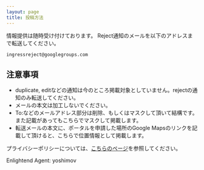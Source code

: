 ```yaml
---
layout: page
title: 投稿方法
---
```

情報提供は随時受け付けております。 Reject通知のメールを以下のアドレスまで転送してください。

    ingressreject@googlegroups.com

## 注意事項

- duplicate, editなどの通知は今のところ掲載対象としていません。rejectの通知のみ転送してください。
- メールの本文は加工しないでください。
- To:などのメールアドレス部分は削除、もしくはマスクして頂いて結構です。また記載があってもこちらでマスクして掲載します。
- 転送メールの本文に、ポータルを申請した場所のGoogle Mapsのリンクを記載して頂けると、こちらで位置情報として掲載します。

プライバシーポリシーについては、[こちらのページ](/privacy.html)を参照してください。

Enlightend Agent: yoshimov
